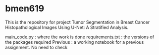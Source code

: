 # bmen619

This is the repository for project Tumor Segmentation in Breast Cancer Histopathological Images Using U-Net: A Stratified Analysis.

main_code.py : where the work is done
requirements.txt : the versions of the packages required
Previous : a working notebook for a previous assignment. No need to check

